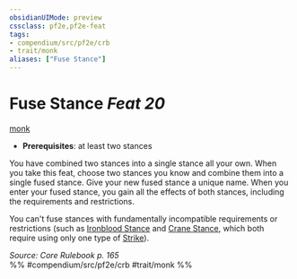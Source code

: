 ```yaml
---
obsidianUIMode: preview
cssclass: pf2e,pf2e-feat
tags:
- compendium/src/pf2e/crb
- trait/monk
aliases: ["Fuse Stance"]
---
```

# Fuse Stance  *Feat 20*  
[monk](Reference/Rules/Traits/monk.md "Monk Class Trait")  

- **Prerequisites**: at least two stances

You have combined two stances into a single stance all your own. When you take this feat, choose two stances you know and combine them into a single fused stance. Give your new fused stance a unique name. When you enter your fused stance, you gain all the effects of both stances, including the requirements and restrictions.

You can't fuse stances with fundamentally incompatible requirements or restrictions (such as [Ironblood Stance](ironblood-stance.md) and [Crane Stance](crane-stance.md), which both require using only one type of [Strike](strike.md)).

*Source: Core Rulebook p. 165*  
%% #compendium/src/pf2e/crb #trait/monk %%